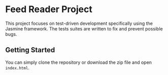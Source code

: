# Feed Reader Project

This project focuses on test-driven development specifically using the Jasmine framework. The tests suites are written to fix and prevent possible bugs. 

## Getting Started

You can simply clone the repository or download the zip file and open `index.html`. 
